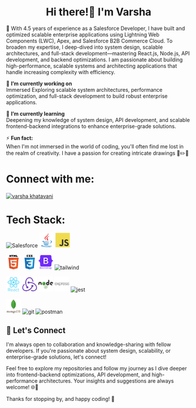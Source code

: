 <h1 align="center">Hi there!👋 I'm Varsha</h1>

<p align="left">🚀 With 4.5 years of experience as a Salesforce Developer, I have built and optimized scalable enterprise applications using Lightning Web Components (LWC), Apex, and Salesforce B2B Commerce Cloud. To broaden my expertise, I deep-dived into system design, scalable architectures, and full-stack development—mastering React.js, Node.js, API development, and backend optimizations. I am passionate about building high-performance, scalable systems and architecting applications that handle increasing complexity with efficiency.
</h3>

🔭 **I’m currently working on**<br/>
<span>Immersed Exploring scalable system architectures, performance optimization, and full-stack development to build robust enterprise applications.</span>

🌱 **I’m currently learning** <br/>
<span>Deepening my knowledge of system design, API development, and scalable frontend-backend integrations to enhance enterprise-grade solutions.</span>

⚡ **Fun fact:** <br/>
<span>When I'm not immersed in the world of coding, you'll often find me lost in the realm of creativity. I have a passion for creating intricate drawings 🎨✏️🌈</span>

<h1 align="left">Connect with me:</h1>
<p align="left">
<a href="https://linkedin.com/in/varsha-khatavani-856078119/" target="blank"><img align="center" src="https://raw.githubusercontent.com/rahuldkjain/github-profile-readme-generator/master/src/images/icons/Social/linked-in-alt.svg" alt="varsha khatavani" height="30" width="40" /></a>
</p>

<h1 align="left">Tech Stack:</h1>
<p align="left">    
 <span> <img src="https://www.vectorlogo.zone/logos/salesforce/salesforce-ar21.svg" alt="Salesforce" width="60" height="40" /> </span>
 <span >
   <img src="https://raw.githubusercontent.com/devicons/devicon/master/icons/java/java-original.svg" alt="java" width="40" height="40" />
 </span> 
 <span href="#">
   <img src="https://raw.githubusercontent.com/devicons/devicon/master/icons/javascript/javascript-original.svg" alt="javascript" width="40" height="40" />
 </span> <br/><br/>
  <span href="#">
   <img src="https://raw.githubusercontent.com/devicons/devicon/master/icons/html5/html5-original-wordmark.svg" alt="html5" width="40" height="40" />
 </span>
  <span href="#">
   <img src="https://raw.githubusercontent.com/devicons/devicon/master/icons/css3/css3-original-wordmark.svg" alt="css3" width="40" height="40" />
 </span>
 <span href="#">
   <img src="https://raw.githubusercontent.com/devicons/devicon/master/icons/bootstrap/bootstrap-plain-wordmark.svg" alt="bootstrap" width="40" height="40" />
 </span>  
 <span href="#">
   <img src="https://www.vectorlogo.zone/logos/tailwindcss/tailwindcss-icon.svg" alt="tailwind" width="40" height="40" />
 </span> 
 <br/><br/>
 <span href="#">
   <img src="https://raw.githubusercontent.com/devicons/devicon/master/icons/react/react-original-wordmark.svg" alt="react" width="40" height="40" />
 </span>
 <span href="#">
   <img src="https://raw.githubusercontent.com/devicons/devicon/master/icons/redux/redux-original.svg" alt="redux" width="40" height="40" />
 </span>
 <span href="#">
   <img src="https://raw.githubusercontent.com/devicons/devicon/master/icons/nodejs/nodejs-original-wordmark.svg" alt="nodejs" width="40" height="40" />
 </span>
 <span href="#">
   <img src="https://raw.githubusercontent.com/devicons/devicon/master/icons/express/express-original-wordmark.svg" alt="express" width="40" height="40" />
 </span>
 <span href="#">
   <img src="https://www.vectorlogo.zone/logos/jestjsio/jestjsio-icon.svg" alt="jest" width="40" height="40" />
 </span>
 <br/><br/>
 <span href="#">
   <img src="https://raw.githubusercontent.com/devicons/devicon/master/icons/mongodb/mongodb-original-wordmark.svg" alt="mongodb" width="40" height="40" />
 </span>
<!-- <span href="#">
   <img src="https://www.svgrepo.com/show/303229/microsoft-sql-server-logo.svg" alt="mssql" width="40" height="40" />
 </span>
  <span href="#">
   <img src="https://raw.githubusercontent.com/devicons/devicon/master/icons/mysql/mysql-original-wordmark.svg" alt="mysql" width="40" height="40" />
 </span>
 <br/><br/>
 <span href="#" target="_blank" rel="noreferrer">
   <img src="https://raw.githubusercontent.com/devicons/devicon/master/icons/amazonwebservices/amazonwebservices-original-wordmark.svg" alt="aws" width="40" height="40" />
 </span> 
 <span href="#">
   <img src="https://www.vectorlogo.zone/logos/firebase/firebase-icon.svg" alt="firebase" width="40" height="40" />
 </span> -->
 <span href="#">
   <img src="https://www.vectorlogo.zone/logos/github/github-icon.svg" alt="git" width="40" height="40" />
 </span> 
 <span href="#">
   <img src="https://www.vectorlogo.zone/logos/getpostman/getpostman-icon.svg" alt="postman" width="40" height="40" />
 </span>

</p>

<h2 align="left">🤝 Let's Connect</h2>

<p> I'm always open to collaboration and knowledge-sharing with fellow developers. If you're passionate about system design, scalability, or enterprise-grade solutions, let's connect!

Feel free to explore my repositories and follow my journey as I dive deeper into frontend-backend optimizations, API development, and high-performance architectures. Your insights and suggestions are always welcome! 🌐🚀

Thanks for stopping by, and happy coding! 🚀 </p>

